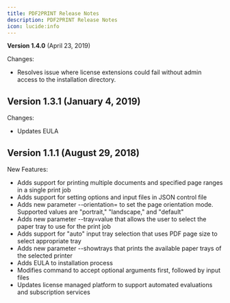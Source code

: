 ```yaml
---
title: PDF2PRINT Release Notes
description: PDF2PRINT Release Notes
icon: lucide:info
---
```


**Version 1.4.0** (April 23, 2019)

Changes:

- Resolves issue where license extensions could fail without admin access to the installation directory.

## **Version 1.3.1** (January 4, 2019)

Changes:

- Updates EULA

## **Version 1.1.1** (August 29, 2018)

New Features:

- Adds support for printing multiple documents and specified page ranges in a single print job
- Adds support for setting options and input files in JSON control file
- Adds new parameter --orientation= to set the page orientation mode. Supported values are "portrait," "landscape," and "default"
- Adds new parameter --tray=value that allows the user to select the paper tray to use for the print job
- Adds support for "auto" input tray selection that uses PDF page size to select appropriate tray
- Adds new parameter --showtrays that prints the available paper trays of the selected printer
- Adds EULA to installation process
- Modifies command to accept optional arguments first, followed by input files
- Updates license managed platform to support automated evaluations and subscription services
